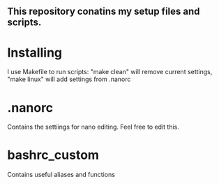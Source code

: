 ## This repository conatins my setup files and scripts.

# Installing
I use Makefile to run scripts:
"make clean" will remove current settings,
"make linux" will add settings from .nanorc

# .nanorc
Contains the settiings for nano editing. Feel free to edit this.

# bashrc_custom
Contains useful aliases and functions

